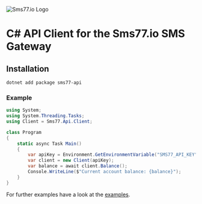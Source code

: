 ![Sms77.io Logo](https://www.sms77.io/wp-content/uploads/2019/07/sms77-Logo-400x79.png "sms77")

# C# API Client for the Sms77.io SMS Gateway

## Installation

```
dotnet add package sms77-api
```

### Example

```c#
using System;
using System.Threading.Tasks;
using Client = Sms77.Api.Client;

class Program
{
    static async Task Main()
    {
        var apiKey = Environment.GetEnvironmentVariable("SMS77_API_KEY");
        var client = new Client(apiKey);
        var balance = await client.Balance();
        Console.WriteLine($"Current account balance: {balance}");
    }
}
```

For further examples have a look at the [examples](./Examples).